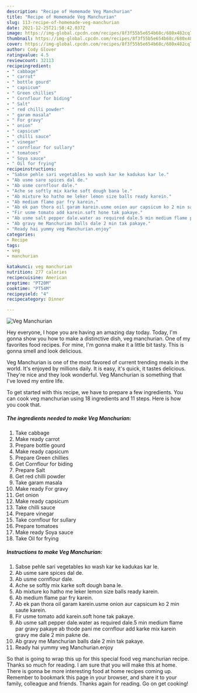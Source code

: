 ```yaml
---
description: "Recipe of Homemade Veg Manchurian"
title: "Recipe of Homemade Veg Manchurian"
slug: 113-recipe-of-homemade-veg-manchurian
date: 2021-12-25T21:58:42.037Z
image: https://img-global.cpcdn.com/recipes/8f3f55b5e654b68c/680x482cq70/veg-manchurian-recipe-main-photo.jpg
thumbnail: https://img-global.cpcdn.com/recipes/8f3f55b5e654b68c/680x482cq70/veg-manchurian-recipe-main-photo.jpg
cover: https://img-global.cpcdn.com/recipes/8f3f55b5e654b68c/680x482cq70/veg-manchurian-recipe-main-photo.jpg
author: Cody Glover
ratingvalue: 4.5
reviewcount: 32113
recipeingredient:
- " cabbage"
- " carrot"
- " bottle gourd"
- " capsicum"
- " Green chillies"
- " Cornflour for biding"
- " Salt"
- " red chilli powder"
- " garam masala"
- " For gravy"
- " onion"
- " capsicum"
- " chilli sauce"
- " vinegar"
- " cornflour for sullary"
- " tomatoes"
- " Soya sauce"
- " Oil for frying"
recipeinstructions:
- "Sabse pehle sari vegetables ko wash kar ke kadukas kar le."
- "Ab usme sare spices dal de."
- "Ab usme cornflour dale."
- "Ache se softly mix karke soft dough bana le."
- "Ab mixture ko hatho me leker lemon size balls ready karein."
- "Ab medium flame par fry karein."
- "Ab ek pan thora oil garam karein.usme onion aur capsicum ko 2 min saute karein."
- "Fir usme tomato add karein.soft hone tak pakaye."
- "Ab usme salt pepper dale.water as required dale.5 min medium flame par gravy pakaye ab thode pani me cornflour add karke mix karein gravy me dale 2 min pakne de."
- "Ab gravy me Manchurian balls dale 2 min tak pakaye."
- "Ready hai yummy veg Manchurian.enjoy"
categories:
- Recipe
tags:
- veg
- manchurian

katakunci: veg manchurian 
nutrition: 277 calories
recipecuisine: American
preptime: "PT20M"
cooktime: "PT54M"
recipeyield: "4"
recipecategory: Dinner

---
```



![Veg Manchurian](https://img-global.cpcdn.com/recipes/8f3f55b5e654b68c/680x482cq70/veg-manchurian-recipe-main-photo.jpg)

Hey everyone, I hope you are having an amazing day today. Today, I'm gonna show you how to make a distinctive dish, veg manchurian. One of my favorites food recipes. For mine, I'm gonna make it a little bit tasty. This is gonna smell and look delicious.

Veg Manchurian is one of the most favored of current trending meals in the world. It's enjoyed by millions daily. It is easy, it's quick, it tastes delicious. They're nice and they look wonderful. Veg Manchurian is something that I've loved my entire life.




To get started with this recipe, we have to prepare a few ingredients. You can cook veg manchurian using 18 ingredients and 11 steps. Here is how you cook that.

<!--inarticleads1-->

##### The ingredients needed to make Veg Manchurian:

1. Take  cabbage
1. Make ready  carrot
1. Prepare  bottle gourd
1. Make ready  capsicum
1. Prepare  Green chillies
1. Get  Cornflour for biding
1. Prepare  Salt
1. Get  red chilli powder
1. Take  garam masala
1. Make ready  For gravy
1. Get  onion
1. Make ready  capsicum
1. Take  chilli sauce
1. Prepare  vinegar
1. Take  cornflour for sullary
1. Prepare  tomatoes
1. Make ready  Soya sauce
1. Take  Oil for frying




<!--inarticleads2-->

##### Instructions to make Veg Manchurian:

1. Sabse pehle sari vegetables ko wash kar ke kadukas kar le.
1. Ab usme sare spices dal de.
1. Ab usme cornflour dale.
1. Ache se softly mix karke soft dough bana le.
1. Ab mixture ko hatho me leker lemon size balls ready karein.
1. Ab medium flame par fry karein.
1. Ab ek pan thora oil garam karein.usme onion aur capsicum ko 2 min saute karein.
1. Fir usme tomato add karein.soft hone tak pakaye.
1. Ab usme salt pepper dale.water as required dale.5 min medium flame par gravy pakaye ab thode pani me cornflour add karke mix karein gravy me dale 2 min pakne de.
1. Ab gravy me Manchurian balls dale 2 min tak pakaye.
1. Ready hai yummy veg Manchurian.enjoy




So that is going to wrap this up for this special food veg manchurian recipe. Thanks so much for reading. I am sure that you will make this at home. There is gonna be more interesting food at home recipes coming up. Remember to bookmark this page in your browser, and share it to your family, colleague and friends. Thanks again for reading. Go on get cooking!

